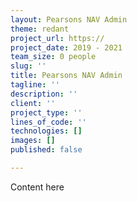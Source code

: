 ```yaml
---
layout: Pearsons NAV Admin
theme: redant
project_url: https://
project_date: 2019 - 2021
team_size: 0 people
slug: ''
title: Pearsons NAV Admin
tagline: ''
description: ''
client: ''
project_type: ''
lines_of_code: ''
technologies: []
images: []
published: false

---
```

Content here